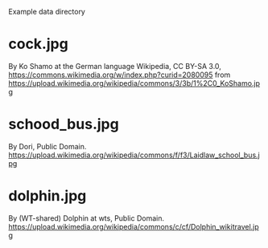 Example data directory

# cock.jpg
By Ko Shamo at the German language Wikipedia, CC BY-SA 3.0, https://commons.wikimedia.org/w/index.php?curid=2080095
from https://upload.wikimedia.org/wikipedia/commons/3/3b/1%2C0_KoShamo.jpg

# schood_bus.jpg
By Dori, Public Domain.
https://upload.wikimedia.org/wikipedia/commons/f/f3/Laidlaw_school_bus.jpg

# dolphin.jpg
By (WT-shared) Dolphin at wts, Public Domain.
https://upload.wikimedia.org/wikipedia/commons/c/cf/Dolphin_wikitravel.jpg
